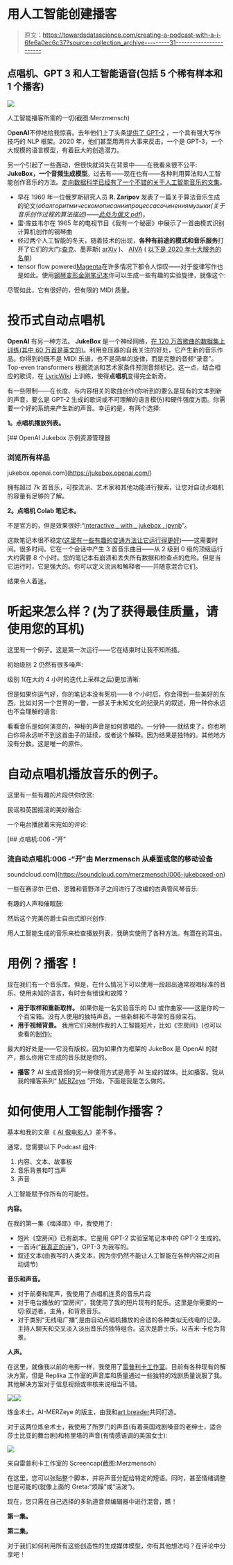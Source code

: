 # 用人工智能创建播客

> 原文：<https://towardsdatascience.com/creating-a-podcast-with-a-i-6fe6a0ec6c37?source=collection_archive---------31----------------------->

## 点唱机、GPT 3 和人工智能语音(包括 5 个稀有样本和 1 个播客)

![](img/8b13b1269c421d924df2d1824d5cb2c5.png)

人工智能播客所需的一切(截图:Merzmensch)

O**penAI**不停地给我惊喜。去年他们上了头条[提供了 GPT-2](https://openai.com/blog/better-language-models/) ，一个具有强大写作技巧的 NLP 框架。2020 年，他们甚至用两件大事来反击。一个是 GPT-3，一个大规模的语言模型，有着巨大的创造潜力。

另一个引起了一些轰动，但很快就消失在背景中——在我看来很不公平: **JukeBox，一个音频生成模型**。过去有——现在也有——各种利用算法和人工智能创作音乐的方法。[走向数据科学已经有了一个不错的关于人工智能音乐的文集](/search?q=Music%20AI)。

*   早在 1960 年一位俄罗斯研究人员 **R. Zaripov** 发表了一篇关于算法音乐生成的论文(*обалгоритмическомописаниипроцессасочинениямузыки(关于音乐创作过程的算法描述)——*[*此处为俄文 pdf*](http://www.mathnet.ru/links/428bfe25018a1257e6a1370af7d2f8d4/dan23732.pdf))。
*   雷·库兹韦尔在 1965 年的电视节目《我有一个秘密》中展示了一首由模式识别计算机创作的钢琴曲
*   经过两个人工智能的冬天，随着技术的出现，**各种有前途的模式和音乐服务**打开了它们的大门:[查克](https://en.wikipedia.org/wiki/ChucK)、墨菲斯( [arXiv](https://arxiv.org/abs/1812.04832) )、 [AIVA](https://www.aiva.ai/) ( [以下是 2020 年十大服务的名单](https://filmora.wondershare.com/audio-editing/best-ai-music-composer.html))
*   tensor flow powered[Magenta](https://magenta.tensorflow.org/)在许多情况下都令人惊叹——对于旋律写作也是如此。使用[钢琴变形金刚笔记本](https://colab.research.google.com/notebooks/magenta/piano_transformer/piano_transformer.ipynb#scrollTo=tciXVi5eWG_1)你可以生成一些有趣的实验旋律，就像这个:

尽管如此，它有很好的，但有限的 MIDI 质量。

# 投币式自动点唱机

**OpenAI** 有另一种方法。 **JukeBox** 是一个神经网络，[在 120 万首歌曲的数据集上训练(其中 60 万首是英文的)](https://openai.com/blog/jukebox/)。利用变压器的自我关注的好处，它产生新的音乐作品。你得到的既不是 MIDI 乐谱，也不是简单的旋律，而是完整的音频“录音”。Top-even transformers 根据流派和艺术家条件预测音频标记。这一点，结合相应的歌词，在 [LyricWiki](https://lyrics.fandom.com/wiki/LyricWiki) 上训练，使得**点唱机**变得完全新奇。

有一些限制——在长度、与内容相关的歌曲创作(你听到的要么是现有的文本到新的声音，要么是 GPT-2 生成的歌词或不可理解的语言模仿)和硬件强度方面。你需要一个好的系统来产生新的声音。幸运的是，有两个选择:

**1。点唱机播放列表。**

 [## OpenAI Jukebox 示例资源管理器

### 浏览所有样品

jukebox.openai.com](https://jukebox.openai.com/) 

拥有超过 7k 首音乐，可按流派、艺术家和其他功能进行搜索，让您对自动点唱机的容量有足够的了解。

**2。点唱机 Colab 笔记本。**

不是官方的，但是效果很好:“[interactive _ with _ jukebox . ipynb](https://colab.research.google.com/github/openai/jukebox/blob/master/jukebox/Interacting_with_Jukebox.ipynb#scrollTo=2nET_YBEopyp)”。

这款笔记本很不稳定([这里有一些有趣的变通方法让它运行得更好](https://github.com/openai/jukebox/issues/40))——这需要时间。很多时间。它在一个会话中产生 3 首音乐曲目——从 2 级到 0 级的顶级运行大约需要 8 个小时。您的笔记本有崩溃和丢失所有数据和检查点的危险。但是当它运行时，它是强大的。你可以定义流派和解释者——并随意混合它们。

结果令人着迷。

# 听起来怎么样？(为了获得最佳质量，请使用您的耳机)

这里有一个例子。这是第一次运行——它在结束时让我不知所措。

初始级别 2 仍然有很多噪声:

级别 1(在大约 4 小时的迭代上采样之后)更加清晰:

但是如果你运气好，你的笔记本没有死机——8 个小时后，你会得到一些美好的东西，比如对另一个世界的一瞥，一部关于未知文化的纪录片的叙述，用一种你永远也不会理解的语言:

看看音乐是如何演变的，神秘的声音是如何歌唱的。一分钟——就结束了。你也明白你将永远听不到这首曲子的延续，或者这个解释。因为结果是独特的。其他地方没有分数。这是唯一的原件。

# 自动点唱机播放音乐的例子。

这里有一些有趣的片段供你欣赏:

民谣和英国摇滚的美妙融合:

一个电台播放着宋宛如的评论:

[](https://soundcloud.com/merzmensch/006-jukeboxed-on) [## 点唱机:006 -“开”

### 流自动点唱机:006 -“开”由 Merzmensch 从桌面或您的移动设备

soundcloud.com](https://soundcloud.com/merzmensch/006-jukeboxed-on) 

一些在赛谬尔·巴伯、恩雅和菅野洋子之间进行了改编的古典管风琴音乐:

有趣的人声和催眠鼓:

然后这个完美的爵士自由式即兴创作:

用人工智能生成的音乐来检查播放列表，我确实使用了各种方法。有潜在的耳虫。

# 用例？播客！

现在我们有一个音乐库。但是，在什么情况下可以使用一段超出通常视唱标准的音乐，使用未知的语言，有时会有错误和故障？

*   **用于取样和重新取样。**
    如果你是一名实验音乐的 DJ 或作曲家——这是你的一个百宝箱。没有人使用的独特声音。一些新鲜和不寻常的音频宝石。
*   **用于视频背景。**
    我用它们来制作我的人工智能短片，比如《空房间》(也可以查看的[制作):](/ai-as-a-movie-maker-e5865b99a06c?source=friends_link&sk=f83d2cea5ffd88807890781e84ac22c0)

最大的好处是——它没有版权。因为如果作为框架的 JukeBox 是 OpenAI 的财产，那么你用它生成的音乐就是你的。

*   **播客？** AI 生成音频的另一种使用方式是用于 AI 生成的媒体。比如播客。我从我的播客系列“ [MERZeye](https://medium.com/merzazine/merzeye-an-ai-powered-podcast-a6095718095c?source=friends_link&sk=4087f39fcb593169e2ffc3ea68247d15) ”开始，下面是我是怎么做的。

# 如何使用人工智能制作播客？

基本和我的文章《 [AI 做电影人](/ai-as-a-movie-maker-e5865b99a06c?source=friends_link&sk=f83d2cea5ffd88807890781e84ac22c0)》差不多。

通常，您需要以下 Podcast 组件:

1.  内容、文本、故事板
2.  音乐背景和叮当声
3.  声音

人工智能赋予你所有的可能性。

**内容。**

在我的第一集《梅泽耶》中，我使用了:

*   短片《空房间》已有剧本。它是用 GPT-2 实验室笔记本中的 GPT-2 生成的。
*   一首诗(“[我真正的诗](https://thecreative.cafe/a-rock-and-a-poem-8e14a791a092?source=friends_link&sk=3a2797bfcd5781746f0a74f42d28c8b4)”)，GPT-3 为我写的。
*   叙述文本(由我写的人类文本，因为你仍然不能让人工智能在各种内容之间自动调节)

**音乐和声音。**

*   对于前奏和尾声，我使用了点唱机连贯的音乐片段
*   对于电台播放的“空房间”，我使用了我的短片现有的配乐。这里是你需要的一切:叙述者，主角，和背景音乐。
*   对于类别“无线电广播”,是由自动点唱机播放的合适的各种类似无线电的记录。主持人聊天和交叉淡入淡出音乐的独特组合。这次是爵士乐，以吉米·卡伦为背景。

**人声。**

在这里，就像我以前的电影一样，我使用了[雷普利卡工作室](https://replicastudios.com/)。目前有各种现有的解决方案，但是 Replika 工作室的声音库和质量通过一些独特的戏剧质量说服了我。其他解决方案对于信息视频或审核来说相当不错。

![](img/64fbf30aecbb9b279022e586e2c17dcd.png)![](img/6d18cfb12b2f4fae616a2e164e79e127.png)

炼金术士。AI-MERZeye 的版主，由我和[art breader](/artbreeder-draw-me-an-electric-sheep-841babe80b67?source=friends_link&sk=2fff2b9e102ce632d725e58bfa4c67dd)共同打造。

对于这两位炼金术士，我使用了所罗门的声音(有着英国戏剧嗓音的老绅士，适合莎士比亚的舞台剧)和格里塔的声音(有情感语调的美国女士):

![](img/af16d44b90034cd94c20e61d67e8bdeb.png)

来自雷普利卡工作室的 Screencap(截图:Merzmensch)

在这里，您可以张贴整个脚本，并将声音分配给特定的短语。同时，甚至情绪调整也是可能的(就像上面的 Greta:“烦躁”或“活泼”)。

现在，您只需在自己选择的多轨道音频编辑器中进行混音，瞧！

**第一集。**

**第二集。**

对于我们如何利用所有这些创造性的生成媒体模型，你有其他想法吗？在评论中分享吧！